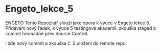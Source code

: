 # Engeto_lekce_5
ENGETO
Tento Repozitář slouží jako opora k výuce v Engeto lekce 5.
Přidávám nový řádek, k výuce 5 testingové akademii. 
zkouška staged a commit hromadně přes Source Control.

i zde nový commit a zkouška č. 2 uložení do remote repo.